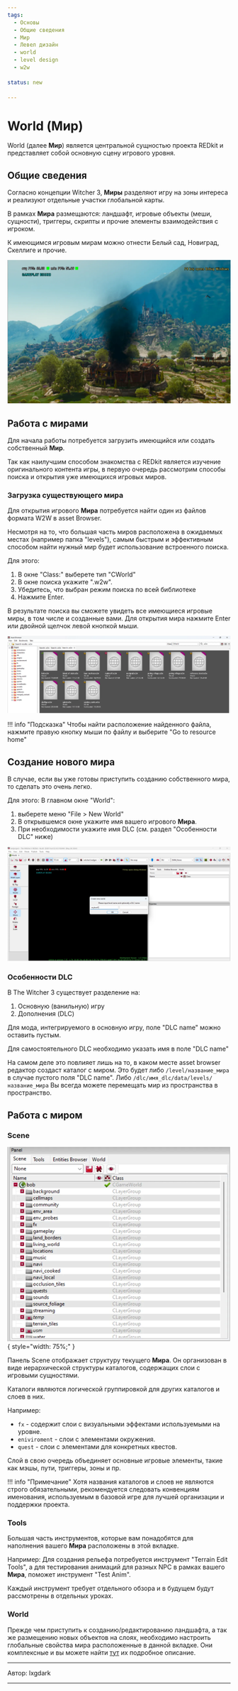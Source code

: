 ```yaml
---
tags:
  - Основы
  - Общие сведения
  - Мир
  - Левел дизайн
  - world
  - level design
  - w2w

status: new

---
```


# World (Мир)
World (далее **Мир**) является центральной сущностью проекта REDkit и 
представляет собой основную сцену игрового уровня.

## Общие сведения

Согласно концепции Witcher 3, **Миры** разделяют игру на зоны интереса и 
реализуют отдельные участки глобальной карты.

В рамках **Мира** размещаются: ландшафт, игровые объекты (меши, сущности), триггеры, 
скрипты и прочие элементы взаимодействия с игроком.

К имеющимся игровым мирам можно отнести Белый сад, Новиград, Скеллиге и прочие.

![World_LoadedWorld.webp](../../../assets/images/unnoficial_docs/base/world/World_LoadedWorld.webp)

## Работа с мирами
Для начала работы потребуется загрузить имеющийся или создать собственный **Мир**.

Так как наилучшим способом знакомства с REDkit является изучение оригинального контента игры, 
в первую очередь рассмотрим способы поиска и открытия уже имеющихся игровых миров.

### Загрузка существующего мира
Для открытия игрового **Мира** потребуется найти один из файлов формата W2W в asset Browser.

Несмотря на то, что большая часть миров расположена в ожидаемых местах (например папка "levels"), 
самым быстрым и эффективным способом найти нужный мир будет использование встроенного поиска.

Для этого:
1. В окне "Class:" выберете тип "CWorld"
2. В окне поиска укажите ".w2w". 
3. Убедитесь, что выбран режим поиска по всей библиотеке 
4. Нажмите Enter.

В результате поиска вы сможете увидеть все имеющиеся игровые миры, в том числе и созданные вами. 
Для открытия мира нажмите Enter или двойной щелчок левой кнопкой мыши.

![World_SearchWorld.webp](../../../assets/images/unnoficial_docs/base/world/World_SearchWorld.webp)

!!! info "Подсказка"
    Чтобы найти расположение найденного файла, 
    нажмите правую кнопку мыши по файлу и выберите "Go to resource home"

## Создание нового мира
В случае, если вы уже готовы приступить созданию собственного мира, то сделать это очень легко. 

Для этого: 
В главном окне "World": 
1. выберете меню "File > New World"
2. В открывшемся окне укажите имя вашего игрового **Мира**.
3. При необходимости укажите имя DLC (см. раздел "Особенности DLC" ниже)

![World_OpenCreatedWorld.webp](../../../assets/images/unnoficial_docs/base/world/World_OpenCreatedWorld.webp)

### Особенности DLC

В The Witcher 3 существует разделение на:
1. Основную (ванильную) игру
2. Дополнения (DLC)

Для мода, интегрируемого в основную игру, поле "DLC name" можно оставить пустым.

Для самостоятельного DLC необходимо указать имя в поле "DLC name"

На самом деле это повлияет лишь на то, в каком месте asset browser редактор создаст каталог с миром.
Это будет либо `/level/название_мира` в случае пустого поля "DLC name". 
Либо `/dlc/имя_dlc/data/levels/название_мира`
Вы всегда можете перемещать мир из пространства в пространство.

## Работа с миром

### Scene

![World_Scene.webp](../../../assets/images/unnoficial_docs/base/world/World_Scene.webp){ style="width: 75%;" }

Панель Scene отображает структуру текущего **Мира**. 
Он организован в виде иерархической структуры каталогов, 
содержащих слои с игровыми сущностями.

Каталоги являются логической группировкой для других каталогов и слоев в них. 

Например:

- `fx` - содержит слои с визуальными эффектами используемыми на уровне.
- `eniviroment` - слои с элементами окружения.
- `quest` - слои с элементами для конкретных квестов.

Слой в свою очередь объединяет основные игровые элементы, такие как мэшы, пути, 
триггеры, зоны и пр. 

[//]: # (Подробнее о слоях и особенностях работы с ними)

!!! info "Примечание"
    Хотя названия каталогов и слоев не являются строго обязательными, 
    рекомендуется следовать конвенциям именования, 
    используемым в базовой игре для лучшей организации и поддержки проекта.

### Tools
Большая часть инструментов, которые вам понадобятся для наполнения вашего **Мира** расположены в этой вкладке.

Например: Для создания рельефа потребуется инструмент "Terrain Edit Tools", 
а для тестирования анимаций для разных NPC в рамках вашего **Мира**, поможет инструмент "Test Anim".

Каждый инструмент требует отдельного обзора и в будущем будут рассмотрены в отдельных уроках.

### World

Прежде чем приступить к созданию/редактированию ландшафта, 
а так же размещению новых объектов на слоях, необходимо настроить глобальные свойства мира расположенные в данной вкладке.
Они комплексные и вы можете найти [тут](../../references/world/world_params.md) их подробное описание.


***
Автор: lxgdark
***
